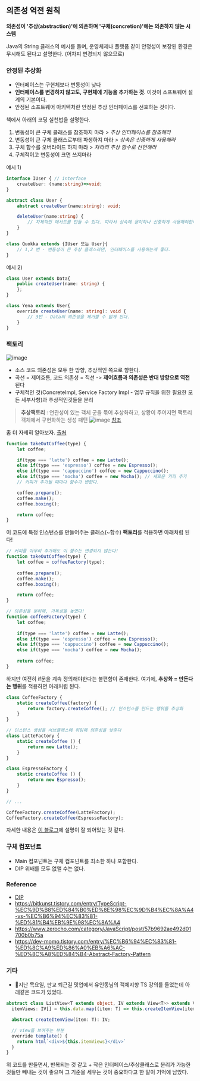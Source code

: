 ## 의존성 역전 원칙
**의존성이 '추상(abstraction)'에 의존하며 '구체(concretion)'에는 의존하지 않는 시스템**

Java의 String 클래스의 예시를 들며, 운영체제나 플랫폼 같이 안정성이 보장된 환경은 무시해도 된다고 설명한다. (어차피 변경되지 않으므로)

### 안정된 추상화
- 인터페이스는 구현체보다 변동성이 낮다
- **인터페이스를 변경하지 않고도, 구현체에 기능을 추가하는 것**. 이것이 소프트웨어 설계의 기본이다.
- 안정된 소프트웨어 아키텍처란 안정된 추상 인터페이스를 선호하는 것이다.

책에서 아래의 코딩 실천법을 설명한다.
1. 변동성이 큰 구체 클래스를 참조하지 마라 > _추상 인터페이스를 참조해라_
2. 변동성이 큰 구체 클래스로부터 파생하지 마라 > _상속은 신중하게 사용해라_
3. 구체 함수를 오버라이드 하지 마라 > _차라리 추상 함수로 선언해라_
4. 구체적이고 변동성이 크면 쓰지마라

예시 1)
```ts
interface IUser { // interface
	createUser: (name:string)=>void;
}

abstract class User {
	abstract createUser(name:string): void;

	deleteUser(name:string) {
		// 자체적인 메서드를 만들 수 있다. 따라서 상속에 용이하나 신중하게 사용해야한다.
	}
}

class Quokka extends {IUser 또는 User}{  
	// 1,2 번 - 변동성이 큰 추상 클래스라면, 인터페이스를 사용하는게 좋다.
}
```

예시 2)
```ts
class User extends Data{
	public createUser(name: string) {
	};
}

class Yena extends User{
	override createUser(name: string): void {
		// 3번 - Data의 의존성을 제거할 수 없게 된다.
	}
}
```

### 팩토리
![image](https://github.com/FrontendStudySeoul/cleanArchitecture/assets/70925962/201d4ed6-7b3d-478a-8495-774c7425821d)

- 소스 코드 의존성은 모두 한 방향, 추상적인 쪽으로 향한다.
- 곡선 = 제어흐름, 코드 의존성 = 직선 -> **제어흐름과 의존성은 반대 방향으로 역전**된다
- 구체적인 것(ConcreteImpl, Service Factory Impl - 업무 규칙을 위한 필요한 모든 세부사항)과 추상적인것들을 분리

> **추상팩토리**
> : 연관성이 있는 객체 군을 묶어 추상화하고, 상황이 주어지면 팩토리 객체에서 구현화하는 생성 패턴 
> ![image](https://github.com/FrontendStudySeoul/cleanArchitecture/assets/70925962/98b7d3d2-8e74-4365-aa6c-fa1cbfa25ec3)
> [참조](https://inpa.tistory.com/entry/GOF-%F0%9F%92%A0-%EC%B6%94%EC%83%81-%ED%8C%A9%ED%86%A0%EB%A6%ACAbstract-Factory-%ED%8C%A8%ED%84%B4-%EC%A0%9C%EB%8C%80%EB%A1%9C-%EB%B0%B0%EC%9B%8C%EB%B3%B4%EC%9E%90#%EC%B6%94%EC%83%81_%ED%8C%A9%ED%86%A0%EB%A6%AC_%ED%8C%A8%ED%84%B4_%EA%B5%AC%EC%A1%B0)

좀 더 자세히 알아보자. [출처](https://dev-momo.tistory.com/entry/%EC%B6%94%EC%83%81-%ED%8C%A9%ED%86%A0%EB%A6%AC-%ED%8C%A8%ED%84%B4-Abstract-Factory-Pattern)
```js
function takeOutCoffee(type) {
    let coffee;

    if(type === 'latte') coffee = new Latte();
    else if(type === 'espresso') coffee = new Espresso();
    else if(type === 'cappuccino') coffee = new Cappuccino();
    else if(type === 'mocha') coffee = new Mocha(); // 새로운 커피 추가
    // 커피가 추가될 때마다 함수가 변한다.

    coffee.prepare();
    coffee.make();
    coffee.boxing();

    return coffee;
}
```

이 코드에 특정 인스턴스를 만들어주는 클래스(~함수) **팩토리**를 적용하면 아래처럼 된다!
```js
// 커피를 아무리 추가해도 이 함수는 변경되지 않는다!
function takeOutCoffee(type) {
    let coffee = coffeeFactory(type);
	
    coffee.prepare();
    coffee.make();
    coffee.boxing();

    return coffee;
}

// 의존성을 분리해, 가독성을 높였다!
function coffeeFactory(type) {
    let coffee;
    
    if(type === 'latte') coffee = new Latte();
    else if(type === 'espresso') coffee = new Espresso();
    else if(type === 'cappuccino') coffee = new Cappuccino();
    else if(type === 'mocha') coffee = new Mocha();
    
    return coffee;
}
```

하지만 여전히 if문을 계속 정의해야한다는 불편함이 존재한다.
여기에, **추상화 = 만든다는 행위**를 적용하면 아래처럼 된다.
```js
class CoffeeFactory {
    static createCoffee(factory) {
        return factory.createCoffee(); // 인스턴스를 만드는 행위를 추상화
    }
}

// 인스턴스 생성을 서브클래스에 위임해 의존성을 낮춘다
class LatteFactory {
    static createCoffee () {
        return new Latte();
    }
}

class EspressoFactory {
    static createCoffee () {
        return new Espresso();
    }
}

// ...

CoffeeFactory.createCoffee(LatteFactory);
CoffeeFactory.createCoffee(EspressoFactory);
```

자세한 내용은 [이 블로그](https://velog.io/@from_numpy/Typescript-%EB%94%94%EC%9E%90%EC%9D%B8-%ED%8C%A8%ED%84%B4-%EC%B6%94%EC%83%81%ED%99%94-%ED%8C%A9%ED%86%A0%EB%A6%AC-vs-%ED%8C%A9%ED%86%A0%EB%A6%AC-%EB%A9%94%EC%84%9C%EB%93%9C#%EC%B6%94%EC%83%81-%ED%8C%A9%ED%86%A0%EB%A6%AC-%ED%8C%A8%ED%84%B4%EC%9D%80)에 설명이 잘 되어있는 것 같다.

### 구체 컴포넌트
- Main 컴포넌트는 구체 컴포넌트를 최소한 하나 포함한다.
- DIP 위배를 모두 없앨 수는 없다.


### Reference
- [DIP](https://wikidocs.net/167372)
- https://bitkunst.tistory.com/entry/TypeScript-%EC%9D%B8%ED%84%B0%ED%8E%98%EC%9D%B4%EC%8A%A4-vs-%EC%B6%94%EC%83%81-%ED%81%B4%EB%9E%98%EC%8A%A4
- https://www.zerocho.com/category/JavaScript/post/57b9692ae492d01700b0b75a
- https://dev-momo.tistory.com/entry/%EC%B6%94%EC%83%81-%ED%8C%A9%ED%86%A0%EB%A6%AC-%ED%8C%A8%ED%84%B4-Abstract-Factory-Pattern

### 기타
- 지난 목요일, 판교 퇴근길 밋업에서 유인동님의 객체지향 TS 강의를 들었는데 아래같은 코드가 있었다.
```ts
abstract class ListView<T extends object, IV extends View<T>> extends View<T[]> { // 상속에 용이하게 abstract 사용한 방식
  itemViews: IV[] = this.data.map((item: T) => this.createItemView(item));

  abstract createItemView(item: T): IV;

  // view를 보여주는 부분
  override template() { 
    return html`<div>${this.itemViews}</div>`
  }
}
```
위 코드를 만들면서, 반복되는 것 같고 + 작은 인터페이스/추상클래스로 분리가 가능한 것들만 빼내는 것이 좋으며 그 기준을 세우는 것이 중요하다고 한 말이 기억에 남았다.
